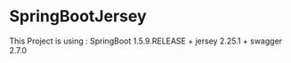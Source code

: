 # SpringBootJersey
This Project is using : SpringBoot 1.5.9.RELEASE + jersey 2.25.1 + swagger 2.7.0
